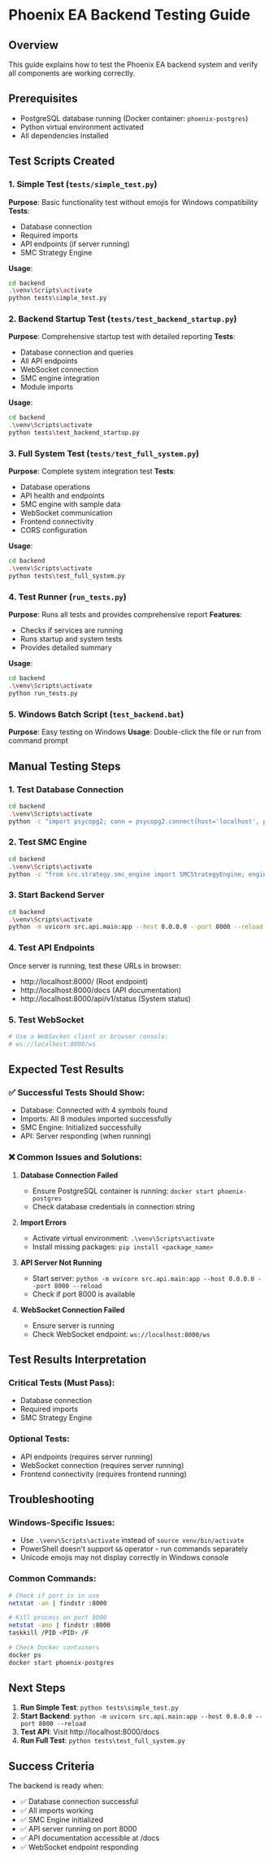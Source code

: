 # Phoenix EA Backend Testing Guide

## Overview
This guide explains how to test the Phoenix EA backend system and verify all components are working correctly.

## Prerequisites
- PostgreSQL database running (Docker container: `phoenix-postgres`)
- Python virtual environment activated
- All dependencies installed

## Test Scripts Created

### 1. Simple Test (`tests/simple_test.py`)
**Purpose**: Basic functionality test without emojis for Windows compatibility
**Tests**:
- Database connection
- Required imports
- API endpoints (if server running)
- SMC Strategy Engine

**Usage**:
```bash
cd backend
.\venv\Scripts\activate
python tests\simple_test.py
```

### 2. Backend Startup Test (`tests/test_backend_startup.py`)
**Purpose**: Comprehensive startup test with detailed reporting
**Tests**:
- Database connection and queries
- All API endpoints
- WebSocket connection
- SMC engine integration
- Module imports

**Usage**:
```bash
cd backend
.\venv\Scripts\activate
python tests\test_backend_startup.py
```

### 3. Full System Test (`tests/test_full_system.py`)
**Purpose**: Complete system integration test
**Tests**:
- Database operations
- API health and endpoints
- SMC engine with sample data
- WebSocket communication
- Frontend connectivity
- CORS configuration

**Usage**:
```bash
cd backend
.\venv\Scripts\activate
python tests\test_full_system.py
```

### 4. Test Runner (`run_tests.py`)
**Purpose**: Runs all tests and provides comprehensive report
**Features**:
- Checks if services are running
- Runs startup and system tests
- Provides detailed summary

**Usage**:
```bash
cd backend
.\venv\Scripts\activate
python run_tests.py
```

### 5. Windows Batch Script (`test_backend.bat`)
**Purpose**: Easy testing on Windows
**Usage**: Double-click the file or run from command prompt

## Manual Testing Steps

### 1. Test Database Connection
```bash
cd backend
.\venv\Scripts\activate
python -c "import psycopg2; conn = psycopg2.connect(host='localhost', port='5432', database='phoenix_ea', user='phoenix', password='phoenix123'); print('Database connected successfully')"
```

### 2. Test SMC Engine
```bash
cd backend
.\venv\Scripts\activate
python -c "from src.strategy.smc_engine import SMCStrategyEngine; engine = SMCStrategyEngine({}); print('SMC Engine initialized successfully')"
```

### 3. Start Backend Server
```bash
cd backend
.\venv\Scripts\activate
python -m uvicorn src.api.main:app --host 0.0.0.0 --port 8000 --reload
```

### 4. Test API Endpoints
Once server is running, test these URLs in browser:
- http://localhost:8000/ (Root endpoint)
- http://localhost:8000/docs (API documentation)
- http://localhost:8000/api/v1/status (System status)

### 5. Test WebSocket
```bash
# Use a WebSocket client or browser console:
# ws://localhost:8000/ws
```

## Expected Test Results

### ✅ Successful Tests Should Show:
- Database: Connected with 4 symbols found
- Imports: All 8 modules imported successfully
- SMC Engine: Initialized successfully
- API: Server responding (when running)

### ❌ Common Issues and Solutions:

1. **Database Connection Failed**
   - Ensure PostgreSQL container is running: `docker start phoenix-postgres`
   - Check database credentials in connection string

2. **Import Errors**
   - Activate virtual environment: `.\venv\Scripts\activate`
   - Install missing packages: `pip install <package_name>`

3. **API Server Not Running**
   - Start server: `python -m uvicorn src.api.main:app --host 0.0.0.0 --port 8000 --reload`
   - Check if port 8000 is available

4. **WebSocket Connection Failed**
   - Ensure server is running
   - Check WebSocket endpoint: `ws://localhost:8000/ws`

## Test Results Interpretation

### Critical Tests (Must Pass):
- Database connection
- Required imports
- SMC Strategy Engine

### Optional Tests:
- API endpoints (requires server running)
- WebSocket connection (requires server running)
- Frontend connectivity (requires frontend running)

## Troubleshooting

### Windows-Specific Issues:
- Use `.\venv\Scripts\activate` instead of `source venv/bin/activate`
- PowerShell doesn't support `&&` operator - run commands separately
- Unicode emojis may not display correctly in Windows console

### Common Commands:
```bash
# Check if port is in use
netstat -an | findstr :8000

# Kill process on port 8000
netstat -ano | findstr :8000
taskkill /PID <PID> /F

# Check Docker containers
docker ps
docker start phoenix-postgres
```

## Next Steps

1. **Run Simple Test**: `python tests\simple_test.py`
2. **Start Backend**: `python -m uvicorn src.api.main:app --host 0.0.0.0 --port 8000 --reload`
3. **Test API**: Visit http://localhost:8000/docs
4. **Run Full Test**: `python tests\test_full_system.py`

## Success Criteria

The backend is ready when:
- ✅ Database connection successful
- ✅ All imports working
- ✅ SMC Engine initialized
- ✅ API server running on port 8000
- ✅ API documentation accessible at /docs
- ✅ WebSocket endpoint responding
